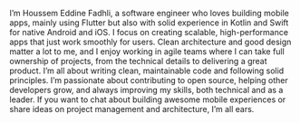 I’m Houssem Eddine Fadhli, a software engineer who loves building mobile apps, mainly using Flutter but also with solid experience in Kotlin and Swift for native Android and iOS. I focus on creating scalable, high-performance apps that just work smoothly for users. Clean architecture and good design matter a lot to me, and I enjoy working in agile teams where I can take full ownership of projects, from the technical details to delivering a great product. I’m all about writing clean, maintainable code and following solid principles. I’m passionate about contributing to open source, helping other developers grow, and always improving my skills, both technical and as a leader. If you want to chat about building awesome mobile experiences or share ideas on project management and architecture, I’m all ears.
